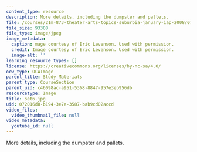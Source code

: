 ```yaml
---
content_type: resource
description: More details, including the dumpster and pallets.
file: /courses/21m-873-theater-arts-topics-suburbia-january-iap-2008/072016d8b1943e7e3587bab9cd02accd_set6.jpg
file_size: 93308
file_type: image/jpeg
image_metadata:
  caption: mage courtesy of Eric Levenson. Used with permission.
  credit: Image courtesy of Eric Levenson. Used with permission.
  image-alt: ''
learning_resource_types: []
license: https://creativecommons.org/licenses/by-nc-sa/4.0/
ocw_type: OCWImage
parent_title: Study Materials
parent_type: CourseSection
parent_uid: c46098ac-a951-5368-8847-957e3eb956db
resourcetype: Image
title: set6.jpg
uid: 072016d8-b194-3e7e-3587-bab9cd02accd
video_files:
  video_thumbnail_file: null
video_metadata:
  youtube_id: null
---
```

More details, including the dumpster and pallets.